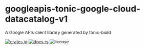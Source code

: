 # googleapis-tonic-google-cloud-datacatalog-v1

A Google APIs client library generated by tonic-build

[![crates.io](https://img.shields.io/crates/v/googleapis-tonic-google-cloud-datacatalog-v1)](https://crates.io/crates/googleapis-tonic-google-cloud-datacatalog-v1)
[![docs.rs](https://img.shields.io/docsrs/googleapis-tonic-google-cloud-datacatalog-v1)](https://docs.rs/googleapis-tonic-google-cloud-datacatalog-v1)
![license](https://img.shields.io/crates/l/googleapis-tonic-google-cloud-datacatalog-v1)

